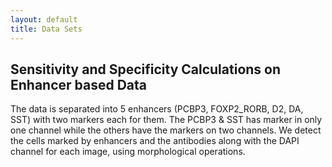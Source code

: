 ```yaml
---
layout: default
title: Data Sets
---
```


## Sensitivity and Specificity Calculations on Enhancer based Data

The data is separated into 5 enhancers  (PCBP3, FOXP2_RORB, D2, DA, SST) with two markers each for them. 
The PCBP3 & SST has marker in only one channel while the others have the markers on two channels. 
We detect the cells marked by enhancers and the antibodies along with the DAPI channel for each image, using morphological operations. 
